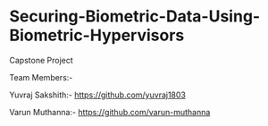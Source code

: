 # Securing-Biometric-Data-Using-Biometric-Hypervisors

Capstone Project

Team Members:-

Yuvraj Sakshith:- https://github.com/yuvraj1803

Varun Muthanna:-  https://github.com/varun-muthanna
